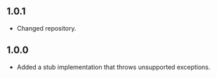 ## 1.0.1

- Changed repository.

## 1.0.0

- Added a stub implementation that throws unsupported exceptions.
